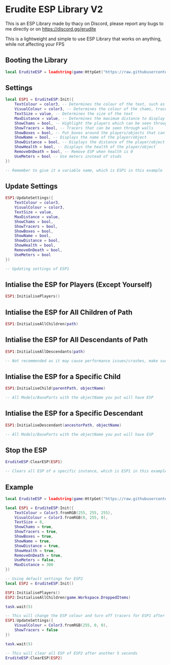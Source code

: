 # Erudite ESP Library V2
This is an ESP Library made by thacy on Discord, please report any bugs to me directly or on https://discord.gg/erudite

This is a lightweight and simple to use ESP Library that works on anything, while not affecting your FPS

## Booting the Library
```lua
local EruditeESP = loadstring(game:HttpGet("https://raw.githubusercontent.com/ThacG/EruditeHub/main/ESP/Library"))()
```
## Settings
```lua
local ESP1 = EruditeESP:Init({
    TextColour = color3, -- Determines the colour of the text, such as name, hp and distance
    VisualColour = color3, -- Determines the colour of the chams, tracers and box
    TextSize = value, -- Determines the size of the text
    MaxDistance = value, -- Determines the maximum distance to display the ESP (if you use studs, maximum will be studs, if you use meters, maximum will be meters)
    ShowChams = bool, -- Highlight the players which can be seen through walls
    ShowTracers = bool, -- Tracers that can be seen through walls
    ShowBoxes = bool, -- Put boxes around the players/objects that can be seen through walls
    ShowName = bool, -- Displays the name of the player/object
    ShowDistance = bool, -- Displays the distance of the player/object
    ShowHealth = bool, -- Displays the health of the player/object
    RemoveOnDeath = bool, -- Remove ESP when health is 0
    UseMeters = bool -- Use meters instead of studs
})

-- Remember to give it a variable name, which is ESP1 in this example
```

## Update Settings
```lua
ESP1:UpdateSettings({
    TextColour = color3,
    VisualColour = color3,
    TextSize = value,
    MaxDistance = value,
    ShowChams = bool,
    ShowTracers = bool,
    ShowBoxes = bool,
    ShowName = bool,
    ShowDistance = bool,
    ShowHealth = bool,
    RemoveOnDeath = bool,
    UseMeters = bool
})

-- Updating settings of ESP1
```

## Intialise the ESP for Players (Except Yourself)
```lua
ESP1:InitialisePlayers()
```

## Intialise the ESP for All Children of Path
```lua
ESP1:InitialiseAllChildren(path)
```

## Intialise the ESP for All Descendants of Path
```lua
ESP1:InitialiseAllDescendants(path)

-- Not recommended as it may cause performance issues/crashes, make sure you know when to use it!
```

## Intialise the ESP for a Specific Child
```lua
ESP1:InitialiseChild(parentPath, objectName)

-- All Models/BaseParts with the objectName you put will have ESP
```

## Intialise the ESP for a Specific Descendant
```lua
ESP1:InitialiseDescendant(ancestorPath, objectName)

-- All Models/BaseParts with the objectName you put will have ESP
```

## Stop the ESP
```lua
EruditeESP:ClearESP(ESP1)

-- Clears all ESP of a specific instance, which is ESP1 in this example
```

## Example
```lua
local EruditeESP = loadstring(game:HttpGet("https://raw.githubusercontent.com/ThacG/EruditeHub/main/ESP/Library"))()

local ESP1 = EruditeESP:Init({
    TextColour = Color3.fromRGB(255, 255, 255),
    VisualColour = Color3.fromRGB(0, 255, 0),
    TextSize = 8,
    ShowChams = true,
    ShowTracers = true,
    ShowBoxes = true,
    ShowName = true,
    ShowDistance = true,
    ShowHealth = true,
    RemoveOnDeath = true,
    UseMeters = false,
    MaxDistance = 300
})

-- Using default settings for ESP2
local ESP2 = EruditeESP:Init()

ESP1:InitialisePlayers()
ESP2:InitialiseAllChildren(game.Workspace.DroppedItems)

task.wait(5)

-- This will change the ESP colour and turn off tracers for ESP1 after 5 seconds
ESP1:UpdateSettings({
    VisualColour = Color3.fromRGB(255, 0, 0),
    ShowTracers = false
})

task.wait(5)

-- This will clear all ESP of ESP2 after another 5 seconds
EruditeESP:ClearESP(ESP2)
```
